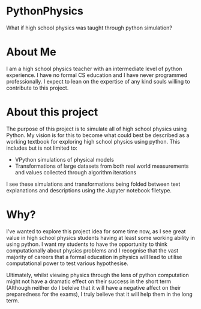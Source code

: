 # PythonPhysics
What if high school physics was taught through python simulation?

# About Me
I am a high school physics teacher with an intermediate level of python experience. I have no formal CS education and I have never programmed professionally. I expect to lean on the expertise of any kind souls willing to contribute to this project. 

# About this project
The purpose of this project is to simulate all of high school physics using Python. My vision is for this to become what could best be described as a working textbook for exploring high school physics using python. This includes but is not limited to:

- VPython simulations of physical models
- Transformations of large datasets from both real world measurements and values collected through algorithm iterations

I see these simulations and transformations being folded between text explanations and descriptions using the Jupyter notebook filetype. 

# Why?
I've wanted to explore this project idea for some time now, as I see great value in high school physics students having at least some working ability in using python. I want my students to have the opportunity to think computationally about physics problems and I recognise that the vast majority of careers that a formal education in physics will lead to utilise computational power to test various hypothesise.

Ultimately, whilst viewing physics through the lens of python computation might not have a dramatic effect on their success in the short term (Although neither do I beleive that it will have a negative affect on their preparedness for the exams), I truly believe that it will help them in the long term. 

